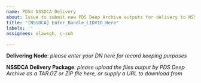```yaml
---
name: PDS4 NSSDCA Delivery
about: Issue to submit new PDS Deep Archive outputs for delivery to NSSDCA
title: "[NSSDCA] Enter_Bundle_LIDVID_Here"
labels: ''
assignees: elawsgh, c-suh

---
```


**Delivering Node**: _please enter your DN here for record keeping purposes_

**NSSDCA Delivery Package**: _please upload the files output by PDS Deep Archive as a TAR.GZ or ZIP file here, or supply a URL to download from_
